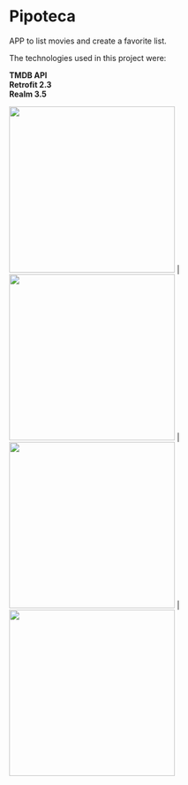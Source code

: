 # Pipoteca
APP to list movies and create a favorite list.

The technologies used in this project were:

**TMDB API  
Retrofit 2.3  
Realm 3.5**


<img src="https://user-images.githubusercontent.com/7769947/28282502-0175a3d6-6b01-11e7-9b51-4b6f8afe60fd.gif" width="300">   | 
<img src="https://user-images.githubusercontent.com/7769947/28282633-7ad613fa-6b01-11e7-9b00-7161a53953b1.png" width="300">   | 
<img src="https://user-images.githubusercontent.com/7769947/28282632-7ad541fa-6b01-11e7-96ac-04c7217cf7d3.png" width="300">   |
<img src="https://user-images.githubusercontent.com/7769947/28282634-7ad7b80e-6b01-11e7-8a3e-ca494e6d16d0.png" width="300">   
